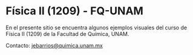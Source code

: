 # Física II (1209) - FQ-UNAM

En el presente sitio se encuentra algunos ejemplos visuales del curso de Física II (1209) de la Facultad de Química, UNAM.

Contacto: [jebarrios@quimica.unam.mx](mailto:jebarrios@quimica.unam.mx)

